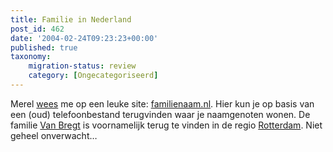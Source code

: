 ```yaml
---
title: Familie in Nederland
post_id: 462
date: '2004-02-24T09:23:23+00:00'
published: true
taxonomy:
    migration-status: review
    category: [Ongecategoriseerd]
---
```

Merel [wees](http://www.merelroze.com/pivot/entry.php?id=1559) me op een leuke site: [familienaam.nl](http://www.familienaam.nl/). Hier kun je op basis van een (oud) telefoonbestand terugvinden waar je naamgenoten wonen. De familie [Van Bregt](http://ram.besite.be/%7Euhuru/names_nl/map.php?name=van%20bregt) is voornamelijk terug te vinden in de regio [Rotterdam](http://www.rotterdam.nl/). Niet geheel onverwacht…